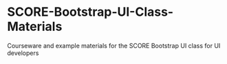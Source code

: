 # SCORE-Bootstrap-UI-Class-Materials
Courseware and example materials for the SCORE Bootstrap UI class for UI developers
